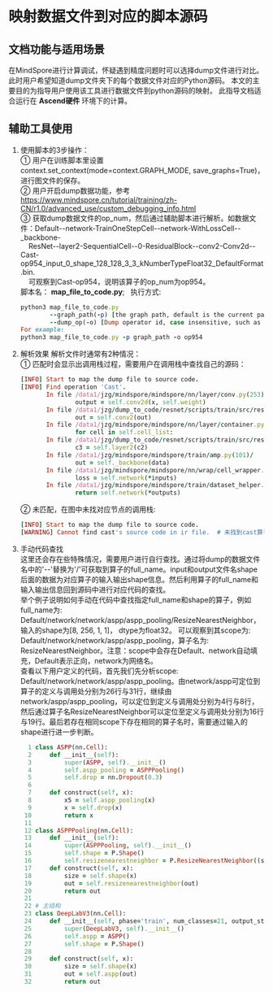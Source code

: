 # 映射数据文件到对应的脚本源码

## 文档功能与适用场景

  在MindSpore进行计算调试，怀疑遇到精度问题时可以选择dump文件进行对比。此时用户希望知道dump文件夹下的每个数据文件对应的Python源码。
  本文的主要目的为指导用户使用该工具进行数据文件到python源码的映射。
  此指导文档适合运行在 **Ascend硬件** 环境下的计算。

## 辅助工具使用

 1. 使用脚本的3步操作：  
   ① 用户在训练脚本里设置context.set_context(mode=context.GRAPH_MODE, save_graphs=True)，进行图文件的保存。  
   ② 用户开启dump数据功能，参考<https://www.mindspore.cn/tutorial/training/zh-CN/r1.0/advanced_use/custom_debugging_info.html>  
   ③ 获取dump数据文件的op_num，然后通过辅助脚本进行解析。如数据文件：Default--network-TrainOneStepCell--network-WithLossCell--_backbone-  
   &nbsp; &nbsp; ResNet--layer2-SequentialCell--0-ResidualBlock--conv2-Conv2d--Cast-op954_input_0_shape_128_128_3_3_kNumberTypeFloat32_DefaultFormat.bin.  
   &nbsp; &nbsp; 可观察到Cast-op954，说明该算子的op_num为op954。  
   脚本名： **map_file_to_code.py**; &nbsp; 执行方式:  

    ```ruby
    python3 map_file_to_code.py
            --graph_path(-p) [the graph path, default is the current path](option)
            --dump_op(-o) [Dump operator id, case insensitive, such as 'op954'.](required)  
    For example:  
    python3 map_file_to_code.py -p graph_path -o op954
    ```

 2. 解析效果
   解析文件时通常有2种情况：  
   ① 匹配时会显示出调用栈过程，需要用户在调用栈中查找自己的源码：

    ```ruby
    [INFO] Start to map the dump file to source code.
    [INFO] Find operation 'Cast'.
           In file /data1/jzg/mindspore/mindspore/nn/layer/conv.py(253)/
                   output = self.conv2d(x, self.weight)
           In file /data1/jzg/dump_to_code/resnet/scripts/train/src/resnet.py(166)/
                   out = self.conv2(out)
           In file /data1/jzg/mindspore/mindspore/nn/layer/container.py(173)/
                   for cell in self.cell_list:
           In file /data1/jzg/dump_to_code/resnet/scripts/train/src/resnet.py(323)/     # 用户代码行
                   c3 = self.layer2(c2)
           In file /data1/jzg/mindspore/mindspore/train/amp.py(101)/
                   out = self._backbone(data)
           In file /data1/jzg/mindspore/mindspore/nn/wrap/cell_wrapper.py(247)/
                   loss = self.network(*inputs)
           In file /data1/jzg/mindspore/mindspore/train/dataset_helper.py(87)/
                   return self.network(*outputs)
    ```

    ② 未匹配，在图中未找对应节点的调用栈:

    ```ruby
    [INFO] Start to map the dump file to source code.  
    [WARNING] Cannot find cast's source code in ir file.  # 未找到cast算子的信息
    ```

 3. 手动代码查找  
   这里还会存在些特殊情况，需要用户进行自行查找。通过将dump的数据文件名中的'--'替换为'/'可获取到算子的full_name。input和output文件名shape后面的数据为对应算子的输入输出shape信息。然后利用算子的full_name和输入输出信息回到源码中进行对应代码的查找。  
   举个例子说明如何手动在代码中查找指定full_name和shape的算子，例如full_name为: Default/network/network/aspp/aspp_pooling/ResizeNearestNeighbor，输入的shape为[8, 256, 1, 1]， dtype为float32。
   可以观察到其scope为: Default/network/network/aspp/aspp_pooling，算子名为: ResizeNearestNeighbor。注意：scope中会存在Default、network自动填充，Default表示正向，network为网络名。  
   查看以下用户定义的代码，首先我们先分析scope: Default/network/network/aspp/aspp_pooling。由network/aspp可定位到算子的定义与调用处分别为26行与31行，继续由network/aspp/aspp_pooling，可以定位到定义与调用处分别为4行与8行，然后通过算子名ResizeNearestNeighbor可以定位至定义与调用处分别为16行与19行。最后若存在相同scope下存在相同的算子名时，需要通过输入的shape进行进一步判断。

    ```ruby
      1 class ASPP(nn.Cell):
      2     def __init__(self):
      3         super(ASPP, self).__init__()
      4         self.aspp_pooling = ASPPPooling()
      5         self.drop = nn.Dropout(0.3)
      6
      7     def construct(self, x):
      8         x5 = self.aspp_pooling(x)
      9         x = self.drop(x)
     10         return x
     11
     12 class ASPPPooling(nn.Cell):
     13     def __init__(self):
     14         super(ASPPPooling, self).__init__()
     15         self.shape = P.Shape()
     16         self.resizenearestneighbor = P.ResizeNearestNeighbor((size[2], size[3]), True)
     17     def construct(self, x):
     18         size = self.shape(x)
     19         out = self.resizenearestneighbor(out)
     20         return out
     21
     22 # 主结构
     23 class DeepLabV3(nn.Cell):
     24     def __init__(self, phase='train', num_classes=21, output_stride=16, freeze_bn=False):
     25         super(DeepLabV3, self).__init__()
     26         self.aspp = ASPP()
     27         self.shape = P.Shape()
     28
     29     def construct(self, x):
     30         size = self.shape(x)
     31         out = self.aspp(out)
     32         return out
    ```
